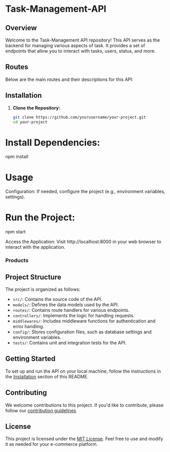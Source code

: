 # Task-Management-API

## Overview
Welcome to the Task-Management API repository! This API serves as the backend for managing various aspects of task. It provides a set of endpoints that allow you to interact with tasks, users, status, and more.

## Routes
Below are the main routes and their descriptions for this API:


## Installation

1. **Clone the Repository:**

   ```bash
   git clone https://github.com/yourusername/your-project.git
   cd your-project

# Install Dependencies:
npm install

# Usage
Configuration: If needed, configure the project (e.g., environment variables, settings).

# Run the Project:
npm start

Access the Application: Visit http://localhost:8000 in your web browser to interact with the application.


### Products



## Project Structure
The project is organized as follows:

- `src/`: Contains the source code of the API.
- `models/`: Defines the data models used by the API.
- `routes/`: Contains route handlers for various endpoints.
- `controllers/`: Implements the logic for handling requests.
- `middlewares/`: Includes middleware functions for authentication and error handling.
- `config/`: Stores configuration files, such as database settings and environment variables.
- `tests/`: Contains unit and integration tests for the API.

## Getting Started
To set up and run the API on your local machine, follow the instructions in the [Installation](#installation) section of this README.


## Contributing
We welcome contributions to this project. If you'd like to contribute, please follow our [contribution guidelines](CONTRIBUTING.md).

## License
This project is licensed under the [MIT License](LICENSE). Feel free to use and modify it as needed for your e-commerce platform.



